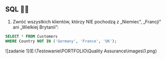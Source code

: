 ## SQL 👩‍💻

1. Zwróć wszystkich klientów, którzy NIE pochodzą z „Niemiec”, „Francji” ani „Wielkiej Brytanii”:

```sql
SELECT * FROM Customers
WHERE Country NOT IN ('Germany', 'France', 'UK');
```

![zadanie 1](E:\Testowanie\PORTFOLIO\Quality Assurance\images\1.png)
